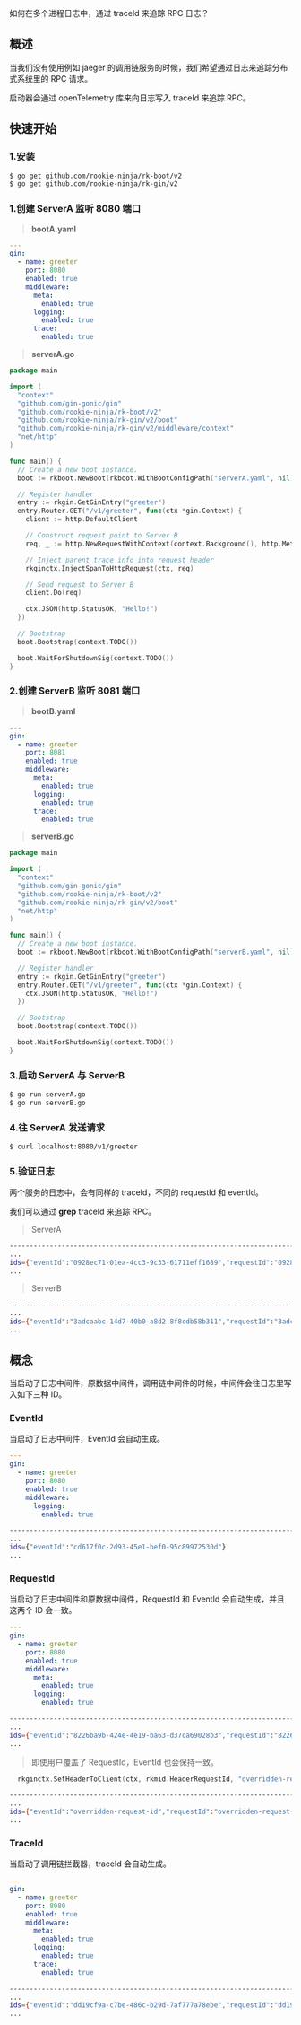 如何在多个进程日志中，通过 traceId 来追踪 RPC 日志？

## 概述
当我们没有使用例如 jaeger 的调用链服务的时候，我们希望通过日志来追踪分布式系统里的 RPC 请求。

启动器会通过 openTelemetry 库来向日志写入 traceId 来追踪 RPC。

## 快速开始
### 1.安装

```bash
$ go get github.com/rookie-ninja/rk-boot/v2
$ go get github.com/rookie-ninja/rk-gin/v2
```

### 1.创建 ServerA 监听 8080 端口
> **bootA.yaml**
```yaml
---
gin:
  - name: greeter
    port: 8080
    enabled: true
    middleware:
      meta:
        enabled: true
      logging:
        enabled: true
      trace:
        enabled: true
```

> **serverA.go**
```go
package main

import (
  "context"
  "github.com/gin-gonic/gin"
  "github.com/rookie-ninja/rk-boot/v2"
  "github.com/rookie-ninja/rk-gin/v2/boot"
  "github.com/rookie-ninja/rk-gin/v2/middleware/context"
  "net/http"
)

func main() {
  // Create a new boot instance.
  boot := rkboot.NewBoot(rkboot.WithBootConfigPath("serverA.yaml", nil))

  // Register handler
  entry := rkgin.GetGinEntry("greeter")
  entry.Router.GET("/v1/greeter", func(ctx *gin.Context) {
    client := http.DefaultClient

    // Construct request point to Server B
    req, _ := http.NewRequestWithContext(context.Background(), http.MethodGet, "http://localhost:8081/v1/greeter", nil)

    // Inject parent trace info into request header
    rkginctx.InjectSpanToHttpRequest(ctx, req)

    // Send request to Server B
    client.Do(req)

    ctx.JSON(http.StatusOK, "Hello!")
  })

  // Bootstrap
  boot.Bootstrap(context.TODO())

  boot.WaitForShutdownSig(context.TODO())
}
```

### 2.创建 ServerB 监听 8081 端口
> **bootB.yaml**
```yaml
---
gin:
  - name: greeter
    port: 8081
    enabled: true
    middleware:
      meta:
        enabled: true
      logging:
        enabled: true
      trace:
        enabled: true
```

> **serverB.go**
```go
package main

import (
  "context"
  "github.com/gin-gonic/gin"
  "github.com/rookie-ninja/rk-boot/v2"
  "github.com/rookie-ninja/rk-gin/v2/boot"
  "net/http"
)

func main() {
  // Create a new boot instance.
  boot := rkboot.NewBoot(rkboot.WithBootConfigPath("serverB.yaml", nil))

  // Register handler
  entry := rkgin.GetGinEntry("greeter")
  entry.Router.GET("/v1/greeter", func(ctx *gin.Context) {
    ctx.JSON(http.StatusOK, "Hello!")
  })

  // Bootstrap
  boot.Bootstrap(context.TODO())

  boot.WaitForShutdownSig(context.TODO())
}
```

### 3.启动 ServerA 与 ServerB
```bash
$ go run serverA.go
$ go run serverB.go
```

### 4.往 ServerA 发送请求
```bash
$ curl localhost:8080/v1/greeter
```

### 5.验证日志
两个服务的日志中，会有同样的 traceId，不同的 requestId 和 eventId。

我们可以通过 **grep** traceId 来追踪 RPC。

> ServerA
```bash
------------------------------------------------------------------------
...
ids={"eventId":"0928ec71-01ea-4cc3-9c33-61711eff1689","requestId":"0928ec71-01ea-4cc3-9c33-61711eff1689","traceId":"0dd657c8522cfadc3cfc98e37db9b527"}
...
```

> ServerB
```bash
------------------------------------------------------------------------
...
ids={"eventId":"3adcaabc-14d7-40b0-a8d2-8f8cdb58b311","requestId":"3adcaabc-14d7-40b0-a8d2-8f8cdb58b311","traceId":"0dd657c8522cfadc3cfc98e37db9b527"}
...
```

## 概念
当启动了日志中间件，原数据中间件，调用链中间件的时候，中间件会往日志里写入如下三种 ID。

### EventId
当启动了日志中间件，EventId 会自动生成。

```yaml
---
gin:
  - name: greeter
    port: 8080
    enabled: true
    middleware:
      logging:
        enabled: true
```

```bash
------------------------------------------------------------------------
...
ids={"eventId":"cd617f0c-2d93-45e1-bef0-95c89972530d"}
...
```

### RequestId
当启动了日志中间件和原数据中间件，RequestId 和 EventId 会自动生成，并且这两个 ID 会一致。

```yaml
---
gin:
  - name: greeter
    port: 8080
    enabled: true
    middleware:
      meta:
        enabled: true
      logging:
        enabled: true
```

```bash
------------------------------------------------------------------------
...
ids={"eventId":"8226ba9b-424e-4e19-ba63-d37ca69028b3","requestId":"8226ba9b-424e-4e19-ba63-d37ca69028b3"}
...
```

> 即使用户覆盖了 RequestId，EventId 也会保持一致。

```go
  rkginctx.SetHeaderToClient(ctx, rkmid.HeaderRequestId, "overridden-request-id")
```

```bash
------------------------------------------------------------------------
...
ids={"eventId":"overridden-request-id","requestId":"overridden-request-id"}
...
```

### TraceId
当启动了调用链拦截器，traceId 会自动生成。
```yaml
---
gin:
  - name: greeter
    port: 8080
    enabled: true
    middleware:
      meta:
        enabled: true
      logging:
        enabled: true
      trace:
        enabled: true
```

```bash
------------------------------------------------------------------------
...
ids={"eventId":"dd19cf9a-c7be-486c-b29d-7af777a78ebe","requestId":"dd19cf9a-c7be-486c-b29d-7af777a78ebe","traceId":"316a7b475ff500a76bfcd6147036951c"}
...
```